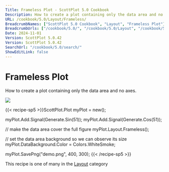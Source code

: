 ```yaml
---
Title: Frameless Plot - ScottPlot 5.0 Cookbook
Description: How to create a plot containing only the data area and no axes.
URL: /cookbook/5.0/Layout/Frameless/
BreadcrumbNames: ["ScottPlot 5.0 Cookbook", "Layout", "Frameless Plot"]
BreadcrumbUrls: ["/cookbook/5.0/", "/cookbook/5.0/Layout", "/cookbook/5.0/Layout/Frameless"]
Date: 2024-11-01
Version: ScottPlot 5.0.42
Version: ScottPlot 5.0.42
SearchUrl: "/cookbook/5.0/search/"
ShowEditLink: false
---
```



<div class='d-flex align-items-center mt-5'>
<h1 class='me-2 text-dark my-0 border-0'>Frameless Plot</h1>
</div>

How to create a plot containing only the data area and no axes.

[![](/cookbook/5.0/images/Frameless.png?241101192719)](/cookbook/5.0/images/Frameless.png?241101192719)

{{< recipe-sp5 >}}ScottPlot.Plot myPlot = new();

myPlot.Add.Signal(Generate.Sin(51));
myPlot.Add.Signal(Generate.Cos(51));

// make the data area cover the full figure
myPlot.Layout.Frameless();

// set the data area background so we can observe its size
myPlot.DataBackground.Color = Colors.WhiteSmoke;

myPlot.SavePng("demo.png", 400, 300);
{{< /recipe-sp5 >}}

<div class='my-5 text-center'>This recipe is one of many in the <a href='/cookbook/5.0/Layout'>Layout</a> category</div>


